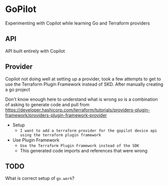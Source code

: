 # GoPilot

Experimenting with Copilot while learning Go and Terraform providers

## API

API built entirely with Copilot

## Provider

Copilot not doing well at setting up a provider, took a few attempts to get to use the Terraform Plugin Framework instead of SKD. After manually creating a go project

Don't know enough here to understand what is wrong so is a combination of asking to generate code and pull from https://developer.hashicorp.com/terraform/tutorials/providers-plugin-framework/providers-plugin-framework-provider

- Setup
    - `I want to add a terraform provider for the gopilot device api using the terraform plugin framework`
- Use Plugin Framework
    - `Use the Terraform Plugin Framework instead of the SDK`
    - This generated code imports and references that were wrong

## TODO

What is correct setup of `go.work`?